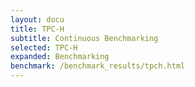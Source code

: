 ```yaml
---
layout: docu
title: TPC-H
subtitle: Continuous Benchmarking
selected: TPC-H
expanded: Benchmarking
benchmark: /benchmark_results/tpch.html
---
```


